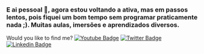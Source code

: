### E ai pessoal 👋, agora estou voltando a ativa, mas em passos lentos, pois fiquei um bom tempo sem programar praticamente nada ;). Muitas aulas, imersões e aprendizados diversos.

Would you like to find me?
[![Youtube Badge](https://img.shields.io/badge/-Youtube-FF0000?style=flat-square&labelColor=FF0000&logo=youtube&logoColor=white&link=https://www.youtube.com/c/AndreMoraes-chameoandre)](https://www.youtube.com/c/AndreMoraes-chameoandre)
[![Twitter Badge](https://img.shields.io/badge/-Twitter-1ca0f1?style=flat-square&labelColor=1ca0f1&logo=twitter&logoColor=white&link=https://twitter.com/chameoandre)](https://twitter.com/chameoandre)
[![Linkedin Badge](https://img.shields.io/badge/-LinkedIn-blue?style=flat-square&logo=Linkedin&logoColor=white&link=https://www.linkedin.com/in/andre-moraes-b9554659/)](https://www.linkedin.com/in/andre-moraes-b9554659/)

<!--
**chameoandre/chameoandre** is a ✨ _special_ ✨ repository because its `README.md` (this file) appears on your GitHub profile.

Here are some ideas to get you started:

- 🔭 I’m currently working on ...
- 🌱 I’m currently learning ...
- 👯 I’m looking to collaborate on ...
- 🤔 I’m looking for help with ...
- 💬 Ask me about ...
- 📫 How to reach me: ...
- 😄 Pronouns: ...
- ⚡ Fun fact: ...
-->

